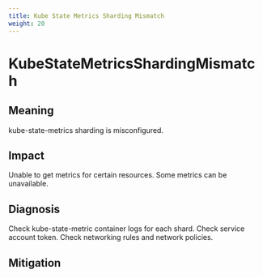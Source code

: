 ```yaml
---
title: Kube State Metrics Sharding Mismatch
weight: 20
---
```


# KubeStateMetricsShardingMismatch

## Meaning

kube-state-metrics sharding is misconfigured.

## Impact

Unable to get metrics for certain resources.
Some metrics can be unavailable.

## Diagnosis

Check kube-state-metric container logs for each shard.
Check service account token.
Check networking rules and network policies.

## Mitigation
